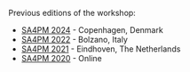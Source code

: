 Previous editions of the workshop:

<!--previous-start-->
* [SA4PM 2024](/2024) - Copenhagen, Denmark
* [SA4PM 2022](/2022) - Bolzano, Italy
* [SA4PM 2021](/2021) - Eindhoven, The Netherlands
* [SA4PM 2020](/2020) - Online
<!--previous-end-->
